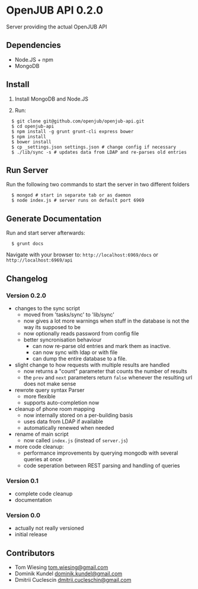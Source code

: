 # OpenJUB API 0.2.0

Server providing the actual OpenJUB API

## Dependencies
- Node.JS + npm
- MongoDB

## Install

1. Install MongoDB and Node.JS 

2. Run:

```
  $ git clone git@github.com/openjub/openjub-api.git
  $ cd openjub-api
  $ npm install -g grunt grunt-cli express bower
  $ npm install
  $ bower install
  $ cp _settings.json settings.json # change config if necessary
  $ ./lib/sync -s # updates data from LDAP and re-parses old entries
```

## Run Server

Run the following two commands to start the server in two different folders

```
  $ mongod # start in separate tab or as daemon
  $ node index.js # server runs on default port 6969
```

## Generate Documentation

Run and start server afterwards:

```
  $ grunt docs
```

Navigate with your browser to: `http://localhost:6969/docs` or `http://localhost:6969/api`

## Changelog
### Version 0.2.0
* changes to the sync script
  * moved from 'tasks/sync' to 'lib/sync'
  * now gives a lot more warnings when stuff in the database is not the way its supposed to be
  * now optionally reads password from config file
  * better syncronisation behaviour
    * can now re-parse old entries and mark them as inactive. 
    * can now sync with ldap or with file
    * can dump the entire database to a file. 
* slight change to how requests with multiple results are handled
  * now returns a "count" parameter that counts the number of results
  * the ```prev``` and ```next``` parameters return ```false``` whenever the resulting url does not make sense
* rewrote query syntax Parser
  * more flexible
  * supports auto-completion now
* cleanup of phone room mapping
  * now internally stored on a per-building basis
  * uses data from LDAP if available
  * automatically renewed when needed
* rename of main script
  * now called ```index.js``` (instead of ```server.js```)
* more code cleanup:
  * performance improvements by querying mongodb with several queries at once
  * code seperation between REST parsing and handling of queries
### Version 0.1
* complete code cleanup
* documentation

### Version 0.0
* actually not really versioned
* initial release

## Contributors
- Tom Wiesing <tom.wiesing@gmail.com>
- Dominik Kundel <dominik.kundel@gmail.com>
- Dmitrii Cuclescin <dmitrii.cucleschin@gmail.com>
